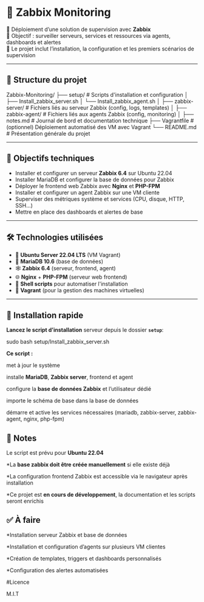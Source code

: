 # 🔧 Zabbix Monitoring

📌 Déploiement d’une solution de supervision avec **Zabbix**  
🎯 Objectif : surveiller serveurs, services et ressources via agents, dashboards et alertes  
🧩 Le projet inclut l’installation, la configuration et les premiers scénarios de supervision

---

## 📁 Structure du projet

Zabbix-Monitoring/
├── setup/                     # Scripts d'installation et configuration
│   ├── Install_zabbix_server.sh
│   └── Install_zabbix_agent.sh
│
├── zabbix-server/             # Fichiers liés au serveur Zabbix (config, logs, templates)
│
├── zabbix-agent/              # Fichiers liés aux agents Zabbix (config, monitoring)
│
├── notes.md                   # Journal de bord et documentation technique
├── Vagrantfile                # (optionnel) Déploiement automatisé des VM avec Vagrant
└── README.md                  # Présentation générale du projet

---

## 🚀 Objectifs techniques

- Installer et configurer un serveur **Zabbix 6.4** sur Ubuntu 22.04  
- Installer MariaDB et configurer la base de données pour Zabbix  
- Déployer le frontend web Zabbix avec **Nginx** et **PHP-FPM**  
- Installer et configurer un agent Zabbix sur une VM cliente  
- Superviser des métriques système et services (CPU, disque, HTTP, SSH...)  
- Mettre en place des dashboards et alertes de base  

---

## 🛠️ Technologies utilisées

- 🐧 **Ubuntu Server 22.04 LTS** (VM Vagrant)  
- 🐘 **MariaDB 10.6** (base de données)  
- 🕸️ **Zabbix 6.4** (serveur, frontend, agent)  
- 🌐 **Nginx** + **PHP-FPM** (serveur web frontend)  
- 📝 **Shell scripts** pour automatiser l'installation  
- 🔄 **Vagrant** (pour la gestion des machines virtuelles)  

---

## 🚀 Installation rapide

**Lancez le script d’installation** serveur depuis le dossier **`setup`**:

sudo bash setup/Install_zabbix_server.sh

**Ce script :**

met à jour le système

installe **MariaDB**, **Zabbix server**, frontend et agent

configure la **base de données Zabbix** et l’utilisateur dédié

importe le schéma de base dans la base de données

démarre et active les services nécessaires (mariadb, zabbix-server, zabbix-agent, nginx, php-fpm)

## 📌 Notes

Le script est prévu pour **Ubuntu 22.04**

*La **base zabbix doit être créée manuellement** si elle existe déjà

*La configuration frontend Zabbix est accessible via le navigateur après installation

*Ce projet est **en cours de développement**, la documentation et les scripts seront enrichis

## ✅ À faire

 *Installation serveur Zabbix et base de données

 *Installation et configuration d’agents sur plusieurs VM clientes

 *Création de templates, triggers et dashboards personnalisés

 *Configuration des alertes automatisées

#Licence

M.I.T

